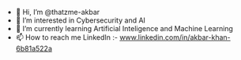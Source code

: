 - 👋 Hi, I’m @thatzme-akbar
- 👀 I’m interested in Cybersecurity and AI
- 🌱 I’m currently learning Artificial Inteligence and Machine Learning
- 📫 How to reach me LinkedIn :- www.linkedin.com/in/akbar-khan-6b81a522a

<!---
thatzme-akbar/thatzme-akbar is a ✨ special ✨ repository because its `README.md` (this file) appears on your GitHub profile.
You can click the Preview link to take a look at your changes.
--->

